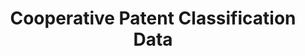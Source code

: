 ---
layout: default
bigquery: https://console.cloud.google.com/bigquery?p=patents-public-data&d=cpc&page=dataset
citation: '“Cooperative Patent Classification” by the EPO and USPTO, for public use. '
contributors: EPO, USPTO
cost: None
description: Cooperative Patent Classification Data contains the scheme and definitions
  of the Cooperative Patent Classification system for classifying patent documents.
  The CPC is the result of a partnership between the EPO and the USPTO in their joint
  effort to develop a common, internationally compatible classification system for
  technical documents, in particular patent publications, which will be used by both
  offices in the patent granting process
documentation: https://www.cooperativepatentclassification.org/cpcSchemeAndDefinitions
last_edit: Mon, 04 Apr 2022 19:07:06 GMT
location: https://www.cooperativepatentclassification.org/index
maintained_by: USPTO, EPO
schema_fields: '[''definition'', ''application_references'', ''applicationReferences'',
  ''residual_references'', ''informative_references'', ''synonyms'', ''breakdownCode'',
  ''limitingReferences'', ''title_part'', ''breakdown_code'', ''title_full'', ''childGroups'',
  ''status'', ''notAllocatable'', ''titlePart'', ''children'', ''limiting_references'',
  ''child_groups'', ''parents'', ''dateRevised'', ''additional_only'', ''residualReferences'',
  ''sizeCache'', ''glossary'', ''not_allocatable'', ''level'', ''date_revised'', ''symbol'',
  ''informativeReferences'', ''ipcConcordant'', ''ipc_concordant'', ''titleFull'']'
shortname: cooperative_patent_classification
tags:
- patents
- science
title: Cooperative Patent Classification Data
uuid: 984374a7-16e9-4b35-9445-458daceb01bf
---